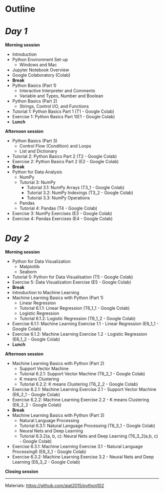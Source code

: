 # **Outline**

# ***Day 1***

**Morning session**
* Introduction
* Python Environment Set-up
   * Windows and Mac
* Jupyter Notebook Overview
* Google Colaboratory (Colab)
* **Break**
* Python Basics (Part 1)
   * Interactive Interpreter and Comments
   * Variable and Types, Number and Boolean
* Python Basics (Part 2) 
   * Strings, Control I/O, and Functions 
* Tutorial 1: Python Basics Part 1 (T1 - Google Colab)
*  Exercise 1: Python Basics Part 1(E1 - Google Colab)
* **Lunch**
 
**Afternoon session**

* Python Basics (Part 3)
   * Control Flow (Condition) and Loops
   * List and Dictionary
*  Tutorial 2: Python Basics Part 2 (T2 - Google Colab)
*  Exercise 2: Python Basics Part 2 (E2 - Google Colab)
* **Break**
* Python for Data Analysis
   * NumPy
   * Tutorial 3: NumPy
      * Tutorial 3.1: NumPy Arrays (T3_1 - Google Colab)
      * Tutorial 3.2: NumPy Indexings (T3_2 - Google Colab)
      * Tutorial 3.3: NumPy Operations
   * Pandas
   * Tutorial 4: Pandas (T4 - Google Colab)
* Exercise 3: NumPy Exercises (E3 - Google Colab)
* Exercise 4: Pandas Exercises (E4 - Google Colab)



# ***Day 2***

**Morning session**
* Python for Data Visualization 
   * Matplotlib 
   * Seaborn
* Tutorial 5: Python for Data Visualisation (T5 - Google Colab)
* Exercise 5: Data Visualization Exercise (E5 - Google Colab)
* **Break**
* Introduction to Machine Learning 
* Machine Learning Basics with Python (Part 1)
   * Linear Regression
   * Tutorial 6.1.1: Linear Regression (T6_1_1 - Google Colab)
   * Logistic Regression
   * Tutorial 6.1.2: Logistic Regression (T6_1_2 - Google Colab)
* Exercise 6.1.1: Machine Learning Exercise 1.1 - Linear Regression (E6_1_1 - Google Colab)
* Exercise 6.1.2: Machine Learning Exercise 1.2 - Logistic Regression (E6_1_2 - Google Colab)
* **Lunch**

 
**Afternoon session**

* Machine Learning Basics with Python (Part 2)
   * Support Vector Machine
   * Tutorial 6.2.1: Support Vector Machine (T6_2_1 - Google Colab)
   * K means Clustering
   * Tutorial 6.2.2: K means Clustering (T6_2_2 - Google Colab)
* Exercise 6.2.1: Machine Learning Exercise 2.1 -  Support Vector Machine (E6_2_1 - Google Colab)
* Exercise 6.2.2: Machine Learning Exercise 2.2 - K means Clustering (E6_2_2 - Google Colab)
* **Break**
* Machine Learning Basics with Python (Part 3)
   * Natural Language Processing
   * Tutorial 6.3.1: Natural Language Processing (T6_3_1 - Google Colab)
   * Neural Nets and Deep Learning
   * Tutorial 6.3.2(a, b, c): Neural Nets and Deep Learning (T6_3_2(a,b, c) - Google Colab)
* Exercise 6.3.1: Machine Learning Exercise 3.1 - Natural Language Processingß (E6_3_1 - Google Colab)
* Exercise 6.3.2: Machine Learning Exercise 3.2 - Neural Nets and Deep Learning (E6_3_2 - Google Colab)

**Closing session**

---

Materials: https://github.com/aiat2015/python102
